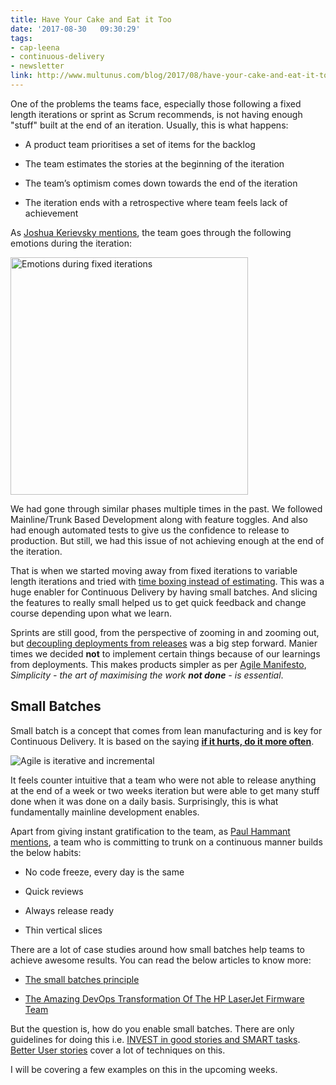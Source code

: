 ```yaml
---
title: Have Your Cake and Eat it Too
date: '2017-08-30	09:30:29'
tags: 
- cap-leena
- continuous-delivery
- newsletter
link: http://www.multunus.com/blog/2017/08/have-your-cake-and-eat-it-too/
---
```


One of the problems the teams face, especially those following a fixed length iterations or sprint as Scrum recommends, is not having enough "stuff" built at the end of an iteration. Usually, this is what happens:

* A product team prioritises a set of items for the backlog

* The team estimates the stories at the beginning of the iteration

* The team’s optimism comes down towards the end of the iteration

* The iteration ends with a retrospective where team feels lack of achievement

As [Joshua Kerievsky mentions](https://vimeo.com/176856933), the team goes through the following emotions during the iteration:

<img src="https://s3.amazonaws.com/multunus-cdimages/fixed-iterations.gif" alt="Emotions during fixed iterations" style="display:block;width:380px;"/>


We had gone through similar phases multiple times in the past. We followed Mainline/Trunk Based Development along with feature toggles. And also had enough automated tests to give us the confidence to release to production. But still, we had this issue of not achieving enough at the end of the iteration.

That is when we started moving away from fixed iterations to variable length iterations and tried with [time boxing instead of estimating](http://www.multunus.com/blog/2017/02/no-estimate/). This was a huge enabler for Continuous Delivery by having small batches. And slicing the features to really small helped us to get quick feedback and change course depending upon what we learn. 

Sprints are still good, from the perspective of zooming in and zooming out, but [decoupling deployments from releases](http://www.informit.com/articles/article.aspx?p=1833567&seqNum=2) was a big step forward. Manier times we decided **not** to implement certain things because of our learnings from deployments. This makes products simpler as per [Agile Manifesto](http://agilemanifesto.org/principles.html),  *Simplicity - the art of maximising the work **not done** - is essential*.

## Small Batches

Small batch is a concept that comes from lean manufacturing and is key for Continuous Delivery. It is based on the saying **[if it hurts, do it more often](https://martinfowler.com/bliki/FrequencyReducesDifficulty.html)**. 

![Agile is iterative and incremental](https://s3.amazonaws.com/multunus-cdimages/iterative+-+incremental.jpg)

It feels counter intuitive that a team who were not able to release anything at the end of a week or two weeks iteration but were able to get many stuff done when it was done on a daily basis. Surprisingly, this is what fundamentally mainline development enables. 

Apart from giving instant gratification to the team, as [Paul Hammant mentions](https://trunkbaseddevelopment.com/observed-habits/), a team who is committing to trunk on a continuous manner builds the below habits:

* No code freeze, every day is the same

* Quick reviews

* Always release ready

* Thin vertical slices

There are a lot of case studies around how small batches help teams to achieve awesome results. You can read the below articles to know more:

* [The small batches principle](http://queue.acm.org/detail.cfm?id=2945077)

* [The Amazing DevOps Transformation Of The HP LaserJet Firmware Team](https://itrevolution.com/the-amazing-devops-transformation-of-the-hp-laserjet-firmware-team-gary-gruver/)

But the question is, how do you enable small batches. There are only guidelines for doing this i.e. [INVEST in good stories and SMART tasks](http://xp123.com/articles/invest-in-good-stories-and-smart-tasks/). [Better User stories](http://www.scruminc.com/wp-content/uploads/2015/06/User-Stories-2.0.pdf) cover a lot of techniques on this. 

I will be covering a few examples on this in the upcoming weeks. 

